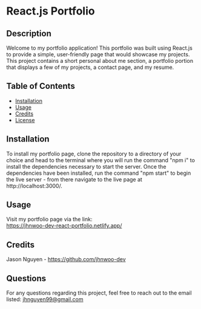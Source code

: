 # React.js Portfolio

## Description

Welcome to my portfolio application! This portfolio was built using React.js to provide a simple, user-friendly page that would showcase my projects.
This project contains a short personal about me section, a portfolio portion that displays a few of my projects, a contact page, and my resume.

## Table of Contents

-   [Installation](#installation)
-   [Usage](#usage)
-   [Credits](#credits)
-   [License](#license)

## Installation

To install my portfolio page, clone the repository to a directory of your choice and head to the terminal where you will run the command "npm i" to install the dependencies necessary to start the server. Once the dependencies have been installed, run the command "npm start" to begin the live server - from there navigate to the live page at http://localhost:3000/.

## Usage

Visit my portfolio page via the link:
<br>
https://jhnwoo-dev-react-portfolio.netlify.app/

## Credits

Jason Nguyen - https://github.com/jhnwoo-dev

## Questions

For any questions regarding this project, feel free to reach out to the email listed:
jhnguyen99@gmail.com
